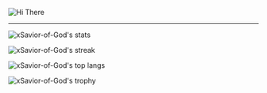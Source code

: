 ![Hi There](https://readme-typing-svg.herokuapp.com?color=56d364&size=30&vCenter=true&lines=%F0%9F%91%8B+HI+THERE!+)
___

![xSavior-of-God's stats](https://github-readme-stats.vercel.app/api?username=xSavior-of-God&show_icons=true&theme=dark)

![xSavior-of-God's streak](https://github-readme-streak-stats.herokuapp.com/?user=xSavior-of-God&theme=dark&hide_border=true)

![xSavior-of-God's top langs](https://github-readme-stats.vercel.app/api/top-langs/?username=xSavior-of-God&layout=compact&theme=dark)

![xSavior-of-God's trophy](https://github-profile-trophy.vercel.app/?username=xSavior-of-God&theme=darkhub&row=1&column=8)


<!--
**xSavior-of-God/xSavior-of-God** is a ✨ _special_ ✨ repository because its `README.md` (this file) appears on your GitHub profile.

Here are some ideas to get you started:

- 🔭 I’m currently working on ...
- 🌱 I’m currently learning ...
- 👯 I’m looking to collaborate on ...
- 🤔 I’m looking for help with ...
- 💬 Ask me about ...
- 📫 How to reach me: ...
- 😄 Pronouns: ...
- ⚡ Fun fact: ...
-->
